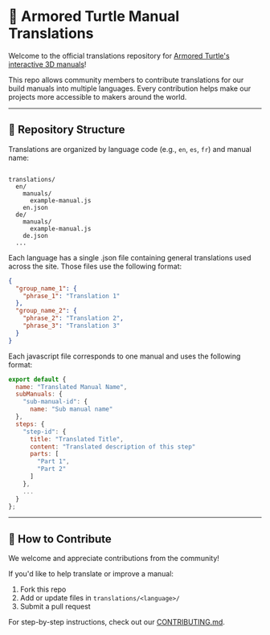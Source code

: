 # 🧩 Armored Turtle Manual Translations

Welcome to the official translations repository for [Armored Turtle's interactive 3D manuals](https://armoredturtle.xyz)!

This repo allows community members to contribute translations for our build manuals into multiple languages. Every contribution helps make our projects more accessible to makers around the world.

---

## 📁 Repository Structure

Translations are organized by language code (e.g., `en`, `es`, `fr`) and manual name:

```

translations/
  en/
    manuals/
      example-manual.js
    en.json
  de/
    manuals/
      example-manual.js
    de.json
  ...

````

Each language has a single .json file containing general translations used across the site. Those files use the following format:

```json
{
  "group_name_1": {
    "phrase_1": "Translation 1"
  },
  "group_name_2": {
    "phrase_2": "Translation 2",
    "phrase_3": "Translation 3"
  }
}
````

Each javascript file corresponds to one manual and uses the following format:

```js
export default {
  name: "Translated Manual Name",
  subManuals: {
    "sub-manual-id": {
      name: "Sub manual name"
  },
  steps: {
    "step-id": {
      title: "Translated Title",
      content: "Translated description of this step"
      parts: [
        "Part 1",
        "Part 2"
      ]
    },
    ...
  }
};
````

---

## 🚀 How to Contribute

We welcome and appreciate contributions from the community! 

If you'd like to help translate or improve a manual:

1. Fork this repo
2. Add or update files in `translations/<language>/`
3. Submit a pull request

For step-by-step instructions, check out our [CONTRIBUTING.md](CONTRIBUTING.md).
